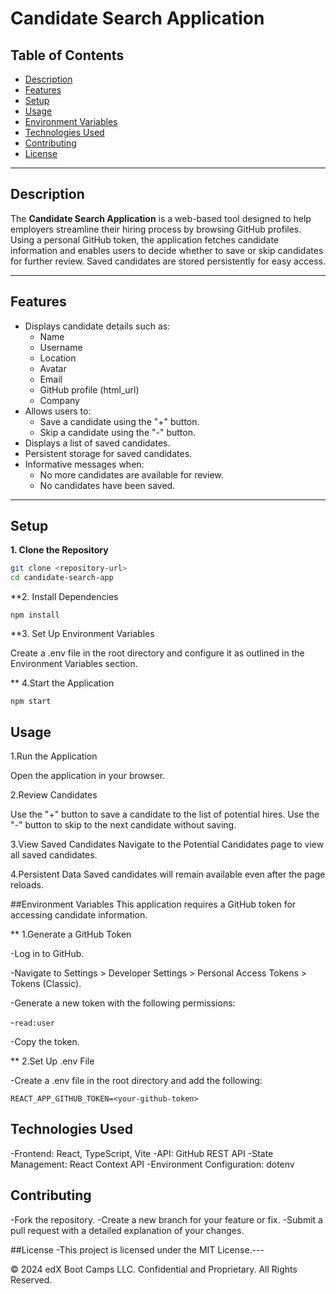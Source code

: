 # Candidate Search Application

## Table of Contents
- [Description](#description)
- [Features](#features)
- [Setup](#setup)
- [Usage](#usage)
- [Environment Variables](#environment-variables)
- [Technologies Used](#technologies-used)
- [Contributing](#contributing)
- [License](#license)

---

## Description

The **Candidate Search Application** is a web-based tool designed to help employers streamline their hiring process by browsing GitHub profiles. Using a personal GitHub token, the application fetches candidate information and enables users to decide whether to save or skip candidates for further review. Saved candidates are stored persistently for easy access.

---

## Features

- Displays candidate details such as:
  - Name
  - Username
  - Location
  - Avatar
  - Email
  - GitHub profile (html_url)
  - Company
- Allows users to:
  - Save a candidate using the "+" button.
  - Skip a candidate using the "-" button.
- Displays a list of saved candidates.
- Persistent storage for saved candidates.
- Informative messages when:
  - No more candidates are available for review.
  - No candidates have been saved.

---

## Setup

**1. Clone the Repository**  
   ```bash
   git clone <repository-url>
   cd candidate-search-app
```
**2. Install Dependencies
```
npm install
```
**3. Set Up Environment Variables

Create a .env file in the root directory and configure it as outlined in the Environment Variables section.

** 4.Start the Application
```
npm start
```
## Usage

1.Run the Application

Open the application in your browser.

2.Review Candidates

Use the "+" button to save a candidate to the list of potential hires.
Use the "-" button to skip to the next candidate without saving.

3.View Saved Candidates
Navigate to the Potential Candidates page to view all saved candidates.

4.Persistent Data
Saved candidates will remain available even after the page reloads.

##Environment Variables
This application requires a GitHub token for accessing candidate information.

** 1.Generate a GitHub Token

-Log in to GitHub.

-Navigate to Settings > Developer Settings > Personal Access Tokens > Tokens (Classic).

-Generate a new token with the following permissions:

-```read:user```

-Copy the token.

** 2.Set Up .env File

-Create a .env file in the root directory and add the following:

```
REACT_APP_GITHUB_TOKEN=<your-github-token>
```

## Technologies Used

-Frontend: React, TypeScript, Vite
-API: GitHub REST API
-State Management: React Context API
-Environment Configuration: dotenv

## Contributing

-Fork the repository.
-Create a new branch for your feature or fix.
-Submit a pull request with a detailed explanation of your changes.

##License
-This project is licensed under the MIT License.---

© 2024 edX Boot Camps LLC. Confidential and Proprietary. All Rights Reserved.
